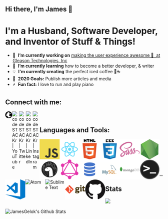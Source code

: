 ## Hi there, I'm James 👋

# I'm a Husband, Software Developer, and&nbsp;Inventor&nbsp;of&nbsp;Stuff&nbsp;&&nbsp;Things! 
- 🔭&nbsp;&nbsp;**I’m currently working on** [making the user experience awesome 🤩&nbsp;&nbsp;at Gleason Technologies, Inc](gleason)
- 🌱&nbsp;&nbsp;**I’m currently learning** how to become a better developer, & writer
- 💡&nbsp;&nbsp;**I'm currently creating** the perfect iced coffee 🧊☕️
- 🥅&nbsp;&nbsp;**2020 Goals:** Publish more articles and media
- ⚡&nbsp;&nbsp;**Fun fact:** I love to run and play piano

## Connect with me:

[<img align="left" alt="james.gl" width="22px" src="https://raw.githubusercontent.com/iconic/open-iconic/master/svg/globe.svg" />][website]
[<img align="left" alt="codeSTACKr | YouTube" width="22px" src="https://cdn.jsdelivr.net/npm/simple-icons@v3/icons/youtube.svg" />][youtube]
[<img align="left" alt="codeSTACKr | Twitter" width="22px" src="https://cdn.jsdelivr.net/npm/simple-icons@v3/icons/twitter.svg" />][twitter]
[<img align="left" alt="codeSTACKr | LinkedIn" width="22px" src="https://cdn.jsdelivr.net/npm/simple-icons@v3/icons/linkedin.svg" />][linkedin]
[<img align="left" alt="codeSTACKr | Instagram" width="22px" src="https://cdn.jsdelivr.net/npm/simple-icons@v3/icons/instagram.svg" />][instagram]

<br />

## Languages and Tools:

<div>

[<img align="left" alt="JavaScript" title="JavaScript" width="64px" 
src="https://raw.githubusercontent.com/github/explore/80688e429a7d4ef2fca1e82350fe8e3517d3494d/topics/javascript/javascript.png" />][javascript]

<img align="left" alt="React" title="React" width="64px" 
src="https://raw.githubusercontent.com/github/explore/80688e429a7d4ef2fca1e82350fe8e3517d3494d/topics/react/react.png" />

<img align="left" alt="HTML5" title="HTML5" width="64px" 
src="https://raw.githubusercontent.com/github/explore/80688e429a7d4ef2fca1e82350fe8e3517d3494d/topics/html/html.png" />

<img align="left" alt="CSS3" title="CSS3" width="64px" 
src="https://raw.githubusercontent.com/github/explore/80688e429a7d4ef2fca1e82350fe8e3517d3494d/topics/css/css.png" />

<img align="left" alt="Sass" title="Sass" width="64px" 
src="https://raw.githubusercontent.com/github/explore/80688e429a7d4ef2fca1e82350fe8e3517d3494d/topics/sass/sass.png" />

<img align="left" alt="Node.js" title="Node.js" width="64px" 
src="https://raw.githubusercontent.com/github/explore/80688e429a7d4ef2fca1e82350fe8e3517d3494d/topics/nodejs/nodejs.png" />

<img align="left" alt="Deno" title="Deno" width="64px" 
src="https://raw.githubusercontent.com/github/explore/361e2821e2dea67711cde99c9c40ed357061cf27/topics/deno/deno.png" />

<img align="left" alt="GraphQL" title="GraphQL" width="64px" 
src="https://raw.githubusercontent.com/github/explore/80688e429a7d4ef2fca1e82350fe8e3517d3494d/topics/graphql/graphql.png" />

<img align="left" alt="SQL" title="SQL" width="64px" 
src="https://raw.githubusercontent.com/github/explore/80688e429a7d4ef2fca1e82350fe8e3517d3494d/topics/sql/sql.png" />

<img align="left" alt="MySQL" title="MySQL" width="64px" 
src="https://raw.githubusercontent.com/github/explore/80688e429a7d4ef2fca1e82350fe8e3517d3494d/topics/mysql/mysql.png" />

<img align="left" alt="MongoDB" title="MongoDB" width="64px" 
src="https://raw.githubusercontent.com/github/explore/80688e429a7d4ef2fca1e82350fe8e3517d3494d/topics/mongodb/mongodb.png" />

<img align="left" alt="Terminal" title="Terminal" width="64px" 
src="https://raw.githubusercontent.com/github/explore/80688e429a7d4ef2fca1e82350fe8e3517d3494d/topics/terminal/terminal.png" />

<img align="left" alt="Visual Studio Code" title="Visual Studio Code" width="64px" 
src="https://raw.githubusercontent.com/github/explore/80688e429a7d4ef2fca1e82350fe8e3517d3494d/topics/visual-studio-code/visual-studio-code.png" />

<img align="left" alt="Atom" title="Atom" width="64px" 
src="https://github.githubassets.com/images/icons/emoji/atom.png" />

<img align="left" alt="Sublime Text" title="Sublime Text" width="64px" 
src="https://user-images.githubusercontent.com/23425952/90020629-18e6f280-dc7e-11ea-889d-994aa1f645bb.png" />

<img align="left" alt="Git" title="Git" width="64px" 
src="https://raw.githubusercontent.com/github/explore/80688e429a7d4ef2fca1e82350fe8e3517d3494d/topics/git/git.png" />

<img align="left" alt="GitHub" title="GitHub" width="64px" 
src="https://raw.githubusercontent.com/github/explore/78df643247d429f6cc873026c0622819ad797942/topics/github/github.png" />

</div>




<br />
<br />
<br />
<br />
<br />
<br />
<hr />

## Stats

![](https://komarev.com/ghpvc/?username=JamesGelok&color=brightgreen)

<img align="left" alt="JamesGelok's Github Stats" src="https://github-readme-stats.codestackr.vercel.app/api?username=JamesGelok&show_icons=true&hide_border=true" />

[website]: http://james.gl/
[twitter]: https://twitter.com/JamesGelok
[youtube]: https://www.youtube.com/channel/UCMHlwGCimRrckEiuPOplc1A
[instagram]: https://www.instagram.com/james.gelok/
[linkedin]: https://www.linkedin.com/in/JamesGelok/
[gleason]: https://www.risklimiter.com/

[javascript]: https://github.com/JamesGelok?tab=repositories&q=&type=source&language=javascript
